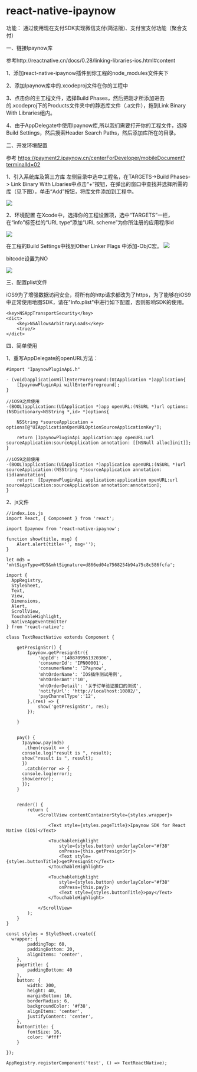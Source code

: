 # react-native-ipaynow

功能：
通过使用现在支付SDK实现微信支付(简洁版)、支付宝支付功能（聚合支付）

一、链接Ipaynow库

参考http://reactnative.cn/docs/0.28/linking-libraries-ios.html#content

1、添加react-native-ipaynow插件到你工程的node_modules文件夹下

2、添加Ipaynow库中的.xcodeproj文件在你的工程中

3、点击你的主工程文件，选择Build Phases，然后把刚才所添加进去的.xcodeproj下的Products文件夹中的静态库文件（.a文件），拖到Link Binary With Libraries组内。

4、由于AppDelegate中使用Ipaynow库,所以我们需要打开你的工程文件，选择Build Settings，然后搜索Header Search Paths，然后添加库所在的目录。


二、开发环境配置

参考
https://payment2.ipaynow.cn/centerForDeveloper/mobileDocument?terminalId=02

1、引入系统库及第三方库
左侧目录中选中工程名，在TARGETS->Build Phases-> Link Binary With Libaries中点击“+”按钮，在弹出的窗口中查找并选择所需的库（见下图），单击“Add”按钮，将库文件添加到工程中。

![](http://upload-images.jianshu.io/upload_images/2093433-b23ae31a0953d476.png?imageMogr2/auto-orient/strip%7CimageView2/2/w/1240)


2、环境配置
在Xcode中，选择你的工程设置项，选中“TARGETS”一栏，在“info”标签栏的“URL type“添加“URL scheme”为你所注册的应用程序id

![](http://upload-images.jianshu.io/upload_images/2093433-08847026986ac434.png?imageMogr2/auto-orient/strip%7CimageView2/2/w/1240)

在工程的Build Settings中找到Other Linker Flags 中添加-ObjC宏。
![](http://upload-images.jianshu.io/upload_images/2093433-646edf9003030b3b.png?imageMogr2/auto-orient/strip%7CimageView2/2/w/1240)

bitcode设置为NO

![](http://upload-images.jianshu.io/upload_images/2093433-aa43031b42658041.png?imageMogr2/auto-orient/strip%7CimageView2/2/w/1240)


三、配置plist文件

iOS9为了增强数据访问安全，将所有的http请求都改为了https，为了能够在iOS9中正常使用地图SDK，请在"Info.plist"中进行如下配置，否则影响SDK的使用。
```
<key>NSAppTransportSecurity</key>
<dict>
    <key>NSAllowsArbitraryLoads</key>
    <true/>
</dict>

```

四、简单使用

1、重写AppDelegate的openURL方法：
```
#import "IpaynowPluginApi.h"

- (void)applicationWillEnterForeground:(UIApplication *)application{
    [IpaynowPluginApi willEnterForeground];
}

//iOS9之后使用
-(BOOL)application:(UIApplication *)app openURL:(NSURL *)url options:(NSDictionary<NSString *,id> *)options{
    
    NSString *sourceApplication = options[@"UIApplicationOpenURLOptionSourceApplicationKey"];
    
    return [IpaynowPluginApi application:app openURL:url sourceApplication:sourceApplication annotation: [[NSNull alloc]init]];
}

//iOS9之前使用
-(BOOL)application:(UIApplication *)application openURL:(NSURL *)url sourceApplication:(NSString *)sourceApplication annotation:(id)annotation{
    return  [IpaynowPluginApi application:application openURL:url sourceApplication:sourceApplication annotation:annotation];
}

```
2、js文件
```
//index.ios.js
import React, { Component } from 'react';

import Ipaynow from 'react-native-ipaynow';

function show(title, msg) {
    Alert.alert(title+'', msg+'');
}

let md5 = 'mhtSignType=MD5&mhtSignature=d866ed04e7568254b94a75c8c586fcfa';

import {
  AppRegistry,
  StyleSheet,
  Text,
  View,
  Dimensions,
  Alert,
  ScrollView,
  TouchableHighlight,
  NativeAppEventEmitter
} from 'react-native';

class TextReactNative extends Component {

    getPresignStr() {
        Ipaynow.getPresignStr({
            'appId': '1408709961320306',
            'consumerId': 'IPN00001',
            'consumerName': 'IPaynow',
            'mhtOrderName': 'IOS插件测试用例',
            'mhtOrderAmt':'10',
            'mhtOrderDetail': '关于订单验证接口的测试',
            'notifyUrl': 'http://localhost:10802/',
            'payChannelType':'12',
        },(res) => {
            show('getPresignStr', res);
        });
        
    }


    pay() {
      Ipaynow.pay(md5)
       .then(result => {
      console.log("result is ", result);
      show("result is ", result);
      })
       .catch(error => {
      console.log(error);
      show(error);
      });
    }


    render() {
        return (
            <ScrollView contentContainerStyle={styles.wrapper}>

                <Text style={styles.pageTitle}>Ipaynow SDK for React Native (iOS)</Text>

                <TouchableHighlight 
                    style={styles.button} underlayColor="#f38"
                    onPress={this.getPresignStr}>
                    <Text style={styles.buttonTitle}>getPresignStr</Text>
                </TouchableHighlight>

                <TouchableHighlight 
                    style={styles.button} underlayColor="#f38"
                    onPress={this.pay}>
                    <Text style={styles.buttonTitle}>pay</Text>
                </TouchableHighlight>

            </ScrollView>
        );
    }
}

const styles = StyleSheet.create({
  wrapper: {
        paddingTop: 60,
        paddingBottom: 20,
        alignItems: 'center',
    },
    pageTitle: {
        paddingBottom: 40
    },
    button: {
        width: 200,
        height: 40,
        marginBottom: 10,
        borderRadius: 6,
        backgroundColor: '#f38',
        alignItems: 'center',
        justifyContent: 'center',
    },
    buttonTitle: {
        fontSize: 16,
        color: '#fff'
    }

});

AppRegistry.registerComponent('test', () => TextReactNative);

```